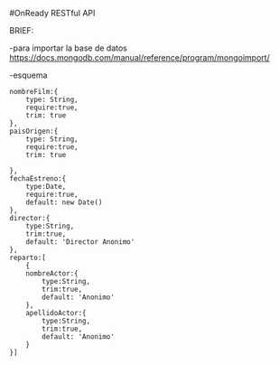 #OnReady RESTful API



BRIEF:

-para importar la base de datos https://docs.mongodb.com/manual/reference/program/mongoimport/

-esquema

    nombreFilm:{
        type: String,
        require:true,
        trim: true
    },
    paisOrigen:{
        type: String,
        require:true,
        trim: true

    },
    fechaEstreno:{
        type:Date,
        require:true,
        default: new Date()
    },
    director:{
        type:String,
        trim:true,
        default: 'Director Anonimo'
    },
    reparto:[
        {
        nombreActor:{
            type:String,
            trim:true,
            default: 'Anonimo'
        },
        apellidoActor:{
            type:String,
            trim:true,
            default: 'Anonimo'
        }
    }]












